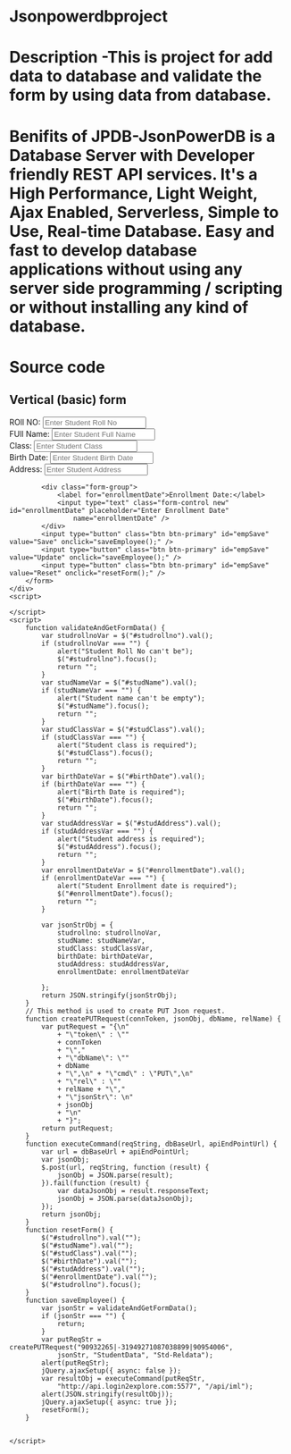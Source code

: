 # Jsonpowerdbproject
# Description -This is project for add data to database and validate the form by using data from database.
# Benifits of JPDB-JsonPowerDB is a Database Server with Developer friendly REST API services. It's a High Performance, Light Weight, Ajax Enabled, Serverless, Simple to Use, Real-time Database. Easy and fast to develop database applications without using any server side programming / scripting or without installing any kind of database.

# Source code
<!DOCTYPE html>
<!--
To change this license header, choose License Headers in Project Properties.
To change this template file, choose Tools | Templates
and open the template in the editor.
-->
<html lang="en">

<head>
    <title>Bootstrap Example</title>
    <meta charset="utf-8" />
    <meta name="viewport" content="width=device-width, initial-scale=1" />
    <link rel="stylesheet" href="https://maxcdn.bootstrapcdn.com/bootstrap/3.4.1/css/bootstrap.min.css" />
    <script src="https://ajax.googleapis.com/ajax/libs/jquery/3.5.1/jquery.min.js"></script>
    <script src="https://maxcdn.bootstrapcdn.com/bootstrap/3.4.1/js/bootstrap.min.js"></script>
    <script src="http://login2explore.com/jpdb/resources/js/0.0.4/jpdb-commons.js"></script>
    
</head>

<body>
    <div class="container">
        <h2>Vertical (basic) form</h2>
        <form id="empForm" method="post">
            <div class="form-group">
                <span><label for="studrollno">ROll NO:</label>
                    <label id="studMsg"> </label></span>
                <input type="text" class="form-control" name="studrollno" id="studrollno"
                    placeholder="Enter Student Roll No" required />
            </div>
            <div class="form-group">
                <label for="studName">FUll Name:</label>
                <input type="text" class="form-control new" id="studName" placeholder="Enter Student Full Name"
                    name="studName" />
            </div>
            <div class="form-group">
                <label for="studClass">Class:</label>
                <input type="text" class="form-control new" id="studClass" placeholder="Enter Student Class"
                    name="studClass" />
            </div>
            <div class="form-group">
                <label for="birthDate">Birth Date:</label>
                <input type="text" class="form-control new" id="birthDate" placeholder="Enter Student Birth Date"
                    name="birthDate" />
            </div>
            <div class="form-group">
                <label for="studAddress">Address:</label>
                <input type="text" class="form-control new" id="studAddress" placeholder="Enter Student Address"
                    name="studAddress" />
            </div>

            <div class="form-group">
                <label for="enrollmentDate">Enrollment Date:</label>
                <input type="text" class="form-control new" id="enrollmentDate" placeholder="Enter Enrollment Date"
                    name="enrollmentDate" />
            </div>
            <input type="button" class="btn btn-primary" id="empSave" value="Save" onclick="saveEmployee();" />
            <input type="button" class="btn btn-primary" id="empSave" value="Update" onclick="saveEmployee();" />
            <input type="button" class="btn btn-primary" id="empSave" value="Reset" onclick="resetForm();" />
        </form>
    </div>
    <script>
        
    </script>
    <script>
        function validateAndGetFormData() {
            var studrollnoVar = $("#studrollno").val();
            if (studrollnoVar === "") {
                alert("Student Roll No can't be");
                $("#studrollno").focus();
                return "";
            }
            var studNameVar = $("#studName").val();
            if (studNameVar === "") {
                alert("Student name can't be empty");
                $("#studName").focus();
                return "";
            }
            var studClassVar = $("#studClass").val();
            if (studClassVar === "") {
                alert("Student class is required");
                $("#studClass").focus();
                return "";
            }
            var birthDateVar = $("#birthDate").val();
            if (birthDateVar === "") {
                alert("Birth Date is required");
                $("#birthDate").focus();
                return "";
            }
            var studAddressVar = $("#studAddress").val();
            if (studAddressVar === "") {
                alert("Student address is required");
                $("#studAddress").focus();
                return "";
            }
            var enrollmentDateVar = $("#enrollmentDate").val();
            if (enrollmentDateVar === "") {
                alert("Student Enrollment date is required");
                $("#enrollmentDate").focus();
                return "";
            }

            var jsonStrObj = {
                studrollno: studrollnoVar,
                studName: studNameVar,
                studClass: studClassVar,
                birthDate: birthDateVar,
                studAddress: studAddressVar,
                enrollmentDate: enrollmentDateVar

            };
            return JSON.stringify(jsonStrObj);
        }
        // This method is used to create PUT Json request.
        function createPUTRequest(connToken, jsonObj, dbName, relName) {
            var putRequest = "{\n"
                + "\"token\" : \""
                + connToken
                + "\","
                + "\"dbName\": \""
                + dbName
                + "\",\n" + "\"cmd\" : \"PUT\",\n"
                + "\"rel\" : \""
                + relName + "\","
                + "\"jsonStr\": \n"
                + jsonObj
                + "\n"
                + "}";
            return putRequest;
        }
        function executeCommand(reqString, dbBaseUrl, apiEndPointUrl) {
            var url = dbBaseUrl + apiEndPointUrl;
            var jsonObj;
            $.post(url, reqString, function (result) {
                jsonObj = JSON.parse(result);
            }).fail(function (result) {
                var dataJsonObj = result.responseText;
                jsonObj = JSON.parse(dataJsonObj);
            });
            return jsonObj;
        }
        function resetForm() {
            $("#studrollno").val("");
            $("#studName").val("");
            $("#studClass").val("");
            $("#birthDate").val("");
            $("#studAddress").val("");
            $("#enrollmentDate").val("");
            $("#studrollno").focus();
        }
        function saveEmployee() {
            var jsonStr = validateAndGetFormData();
            if (jsonStr === "") {
                return;
            }
            var putReqStr = createPUTRequest("90932265|-31949271087038899|90954006",
                jsonStr, "StudentData", "Std-Reldata");
            alert(putReqStr);
            jQuery.ajaxSetup({ async: false });
            var resultObj = executeCommand(putReqStr,
                "http://api.login2explore.com:5577", "/api/iml");
            alert(JSON.stringify(resultObj));
            jQuery.ajaxSetup({ async: true });
            resetForm();
        }


    </script>
</body>

</html>

